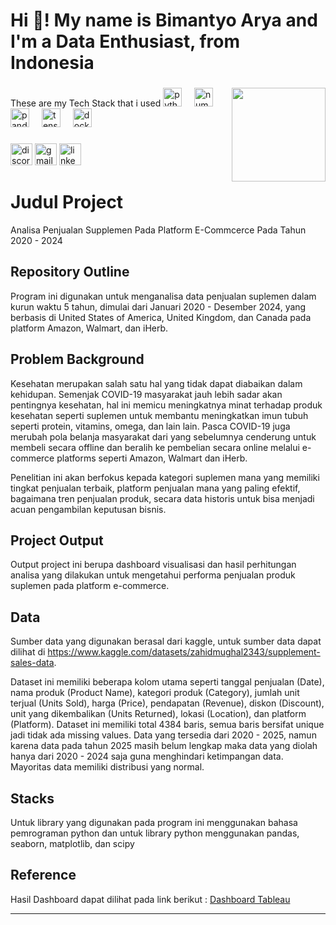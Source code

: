 <h1 align="left">Hi 👋! My name is Bimantyo Arya and I'm a Data Enthusiast, from Indonesia</h1>

###

<img align="right" height="150" src="https://media1.giphy.com/media/v1.Y2lkPTc5MGI3NjExMjNvcDI3dnFxODNkeTZwcGlscGk3N2xzNGJ0cXpzZTM0Yzl6cjdzciZlcD12MV9pbnRlcm5hbF9naWZfYnlfaWQmY3Q9Zw/OumCa12QC9CIvBe2c1/giphy.gif"  />

###

<div align="left"> These are my Tech Stack that i used 
  <img src="https://cdn.jsdelivr.net/gh/devicons/devicon/icons/python/python-original.svg" height="30" alt="python logo"  />
  <img width="12" />
  <img src="https://cdn.jsdelivr.net/gh/devicons/devicon/icons/numpy/numpy-original.svg" height="30" alt="numpy logo"  />
  <img width="12" />
  <img src="https://cdn.jsdelivr.net/gh/devicons/devicon/icons/pandas/pandas-original.svg" height="30" alt="pandas logo"  />
  <img width="12" />
  <img src="https://cdn.jsdelivr.net/gh/devicons/devicon/icons/tensorflow/tensorflow-original.svg" height="30" alt="tensorflow logo"  />
  <img width="12" />
  <img src="https://cdn.jsdelivr.net/gh/devicons/devicon/icons/docker/docker-original.svg" height="30" alt="docker logo"  />
  
</div>

###

<div align="left">
  <img src="https://img.shields.io/static/v1?message=Discord&logo=discord&label=&color=7289DA&logoColor=white&labelColor=&style=for-the-badge" height="35" alt="discord logo"  />
  <img src="https://img.shields.io/static/v1?message=Gmail&logo=gmail&label=&color=D14836&logoColor=white&labelColor=&style=for-the-badge" height="35" alt="gmail logo"  />
  <img src="https://img.shields.io/static/v1?message=LinkedIn&logo=linkedin&label=&color=0077B5&logoColor=white&labelColor=&style=for-the-badge" height="35" alt="linkedin logo"  />
</div>

###

# Judul Project
Analisa Penjualan Supplemen Pada Platform E-Commcerce Pada Tahun 2020 - 2024

## Repository Outline
Program ini digunakan untuk menganalisa data penjualan suplemen dalam kurun waktu 5 tahun, dimulai dari Januari 2020 - Desember 2024, yang berbasis di United States of America, United Kingdom, dan Canada pada platform Amazon, Walmart, dan iHerb.

## Problem Background
Kesehatan merupakan salah satu hal yang tidak dapat diabaikan dalam kehidupan. Semenjak COVID-19 masyarakat jauh lebih sadar akan pentingnya kesehatan, hal ini memicu meningkatnya minat terhadap produk kesehatan seperti suplemen untuk membantu meningkatkan imun tubuh seperti protein, vitamins, omega, dan lain lain. Pasca COVID-19 juga merubah pola belanja masyarakat dari yang sebelumnya cenderung untuk membeli secara offline dan beralih ke pembelian secara online melalui e-commerce platforms seperti Amazon, Walmart dan iHerb.

Penelitian ini akan berfokus kepada kategori suplemen mana yang memiliki tingkat penjualan terbaik, platform penjualan mana yang paling efektif, bagaimana tren penjualan produk, secara data historis untuk bisa menjadi acuan pengambilan keputusan bisnis.

## Project Output
Output project ini berupa dashboard visualisasi dan hasil perhitungan analisa yang dilakukan untuk mengetahui performa penjualan produk suplemen pada platform e-commerce.

## Data
Sumber data yang digunakan berasal dari kaggle, untuk sumber data dapat dilihat di https://www.kaggle.com/datasets/zahidmughal2343/supplement-sales-data. 

Dataset ini memiliki beberapa kolom utama seperti tanggal penjualan (Date), nama produk (Product Name), kategori produk (Category), jumlah unit terjual (Units Sold), harga (Price), pendapatan (Revenue), diskon (Discount), unit yang dikembalikan (Units Returned), lokasi (Location), dan platform (Platform). Dataset ini memiliki total 4384 baris, semua baris bersifat unique jadi tidak ada missing values. Data yang tersedia dari 2020 - 2025, namun karena data pada tahun 2025 masih belum lengkap maka data yang diolah hanya dari 2020 - 2024 saja guna menghindari ketimpangan data. Mayoritas data memiliki distribusi yang normal.

## Stacks
Untuk library yang digunakan pada program ini menggunakan bahasa pemrograman python dan untuk library python menggunakan pandas, seaborn, matplotlib, dan scipy 

## Reference

Hasil Dashboard dapat dilihat pada link berikut : [Dashboard Tableau](https://public.tableau.com/app/profile/bimantyo.arya.majid/viz/P0M1_Bimantyo_arya/Dashboard1?publish=yes)

---
